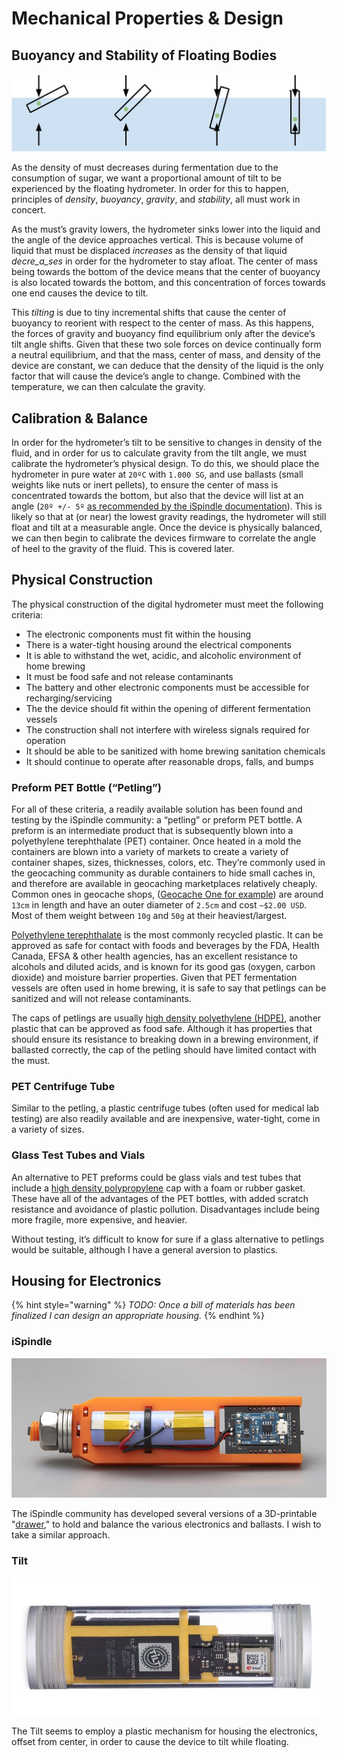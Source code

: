 # Mechanical Properties & Design

## Buoyancy and Stability of Floating Bodies

![](../../.gitbook/assets/hydrometer-center-of-buoyancy-and-densities-6-.png)

As the density of must decreases during fermentation due to the consumption of sugar, we want a proportional amount of tilt to be experienced by the floating hydrometer. In order for this to happen, principles of _density_, _buoyancy_, _gravity_, and _stability_, all must work in concert.

As the must’s gravity lowers, the hydrometer sinks lower into the liquid and the angle of the device approaches vertical. This is because volume of liquid that must be displaced _increases_ as the density of that liquid _decre_a_ses_ in order for the hydrometer to stay afloat. The center of mass being towards the bottom of the device means that the center of buoyancy is also located towards the bottom, and this concentration of forces towards one end causes the device to tilt.

This _tilting_ is due to tiny incremental shifts that cause the center of buoyancy to reorient with respect to the center of mass. As this happens, the forces of gravity and buoyancy find equilibrium only after the device’s tilt angle shifts. Given that these two sole forces on device continually form a neutral equilibrium, and that the mass, center of mass, and density of the device are constant, we can deduce that the density of the liquid is the only factor that will cause the device’s angle to change. Combined with the temperature, we can then calculate the gravity.

## Calibration & Balance

In order for the hydrometer’s tilt to be sensitive to changes in density of the fluid, and in order for us to calculate gravity from the tilt angle, we must calibrate the hydrometer’s physical design. To do this, we should place the hydrometer in pure water at `20ºC` with `1.000 SG`, and use ballasts \(small weights like nuts or inert pellets\), to ensure the center of mass is concentrated towards the bottom, but also that the device will list at an angle \(`20º +/- 5º` [as recommended by the iSpindle documentation](https://github.com/universam1/iSpindel/blob/master/docs/FAQ-en.md)\). This is likely so that at \(or near\) the lowest gravity readings, the hydrometer will still float and tilt at a measurable angle. Once the device is physically balanced, we can then begin to calibrate the devices firmware to correlate the angle of heel to the gravity of the fluid. This is covered later.

## Physical Construction

The physical construction of the digital hydrometer must meet the following criteria:

* The electronic components must fit within the housing
* There is a water-tight housing around the electrical components
* It is able to withstand the wet, acidic, and alcoholic environment of home brewing
* It must be food safe and not release contaminants
* The battery and other electronic components must be accessible for recharging/servicing
* The the device should fit within the opening of different fermentation vessels
* The construction shall not interfere with wireless signals required for operation
* It should be able to be sanitized with home brewing sanitation chemicals
* It should continue to operate after reasonable drops, falls, and bumps

### Preform PET Bottle \(“Petling”\)

For all of these criteria, a readily available solution has been found and testing by the iSpindle community: a “petling” or preform PET bottle. A preform is an intermediate product that is subsequently blown into a polyethylene terephthalate \(PET\) container. Once heated in a mold the containers are blown into a variety of markets to create a variety of container shapes, sizes, thicknesses, colors, etc. They’re commonly used in the geocaching community as durable containers to hide small caches in, and therefore are available in geocaching marketplaces relatively cheaply. Common ones in geocache shops, \([Geocache One for example](https://www.geocacheone.com/en/p/pet-preform-cache-container-clear)\) are around `13cm` in length and have an outer diameter of `2.5cm` and cost `~$2.00 USD`. Most of them weight between `10g` and `50g` at their heaviest/largest.

[Polyethylene terephthalate](https://omnexus.specialchem.com/selection-guide/polyethylene-terephthalate-pet-plastic) is the most commonly recycled plastic. It can be approved as safe for contact with foods and beverages by the FDA, Health Canada, EFSA & other health agencies, has an excellent resistance to alcohols and diluted acids, and is known for its good gas \(oxygen, carbon dioxide\) and moisture barrier properties. Given that PET fermentation vessels are often used in home brewing, it is safe to say that petlings can be sanitized and will not release contaminants.

The caps of petlings are usually [high density polyethylene \(HDPE\)](https://omnexus.specialchem.com/selection-guide/polyethylene-plastic#HDPE), another plastic that can be approved as food safe. Although it has properties that should ensure its resistance to breaking down in a brewing environment, if ballasted correctly, the cap of the petling should have limited contact with the must.

### PET Centrifuge Tube

Similar to the petling, a plastic centrifuge tubes \(often used for medical lab testing\) are also readily available and are inexpensive, water-tight, come in a variety of sizes.

### Glass Test Tubes and Vials

An alternative to PET preforms could be glass vials and test tubes that include a [high density polypropylene](https://omnexus.specialchem.com/selection-guide/polyethylene-plastic#HDPE) cap with a foam or rubber gasket. These have all of the advantages of the PET bottles, with added scratch resistance and avoidance of plastic pollution. Disadvantages include being more fragile, more expensive, and heavier.

Without testing, it’s difficult to know for sure if a glass alternative to petlings would be suitable, although I have a general aversion to plastics.

## Housing for Electronics

{% hint style="warning" %}
_TODO: Once a bill of materials has been finalized I can design an appropriate housing._
{% endhint %}

### iSpindle

![](../../.gitbook/assets/mwx-edition.jpg)

The iSpindle community has developed several versions of a 3D-printable "[drawer](https://github.com/universam1/iSpindel/tree/master/drawer)," to hold and balance the various electronics and ballasts. I wish to take a similar approach.

### Tilt

![](../../.gitbook/assets/accessories-tilt-hydrometer-yellow.jpg)

The Tilt seems to employ a plastic mechanism for housing the electronics, offset from center, in order to cause the device to tilt while floating.


